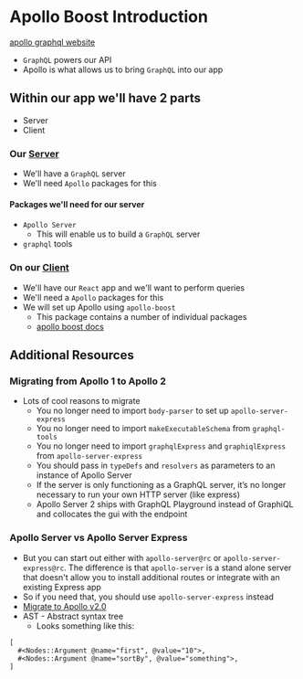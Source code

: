 # Apollo Boost Introduction
[apollo graphql website](https://www.apollographql.com/)

* `GraphQL` powers our API
* Apollo is what allows us to bring `GraphQL` into our app

## Within our app we'll have 2 parts
* Server
* Client

### Our [Server](https://www.apollographql.com/server)
* We'll have a `GraphQL` server
* We'll need `Apollo` packages for this

#### Packages we'll need for our server
* `Apollo Server`
    - This will enable us to build a `GraphQL` server
* `graphql` tools

### On our [Client](https://www.apollographql.com/docs/react/)
* We'll have our `React` app and we'll want to perform queries
* We'll need a `Apollo` packages for this
* We will set up Apollo using `apollo-boost`
    - This package contains a number of individual packages
    - [apollo boost docs](https://www.apollographql.com/docs/react/advanced/boost-migration.html)

## Additional Resources
### Migrating from Apollo 1 to Apollo 2
  - Lots of cool reasons to migrate
    + You no longer need to import `body-parser` to set up `apollo-server-express`
    + You no longer need to import `makeExecutableSchema` from `graphql-tools`
    + You no longer need to import `graphqlExpress` and `graphiqlExpress` from `apollo-server-express`
    + You should pass in `typeDefs` and `resolvers` as parameters to an instance of Apollo Server
    + If the server is only functioning as a GraphQL server, it’s no longer necessary to run your own HTTP server (like express)
    + Apollo Server 2 ships with GraphQL Playground instead of GraphiQL and collocates the gui with the endpoint

### Apollo Server vs Apollo Server Express
* But you can start out either with `apollo-server@rc` or `apollo-server-express@rc`. The difference is that `apollo-server` is a stand alone server that doesn't allow you to install additional routes or integrate with an existing Express app
* So if you need that, you should use `apollo-server-express` instead
* [Migrate to Apollo v2.0](https://www.apollographql.com/docs/apollo-server/migration-two-dot.html)
* AST - Abstract syntax tree
  - Looks something like this:

```
[
  #<Nodes::Argument @name="first", @value="10">,
  #<Nodes::Argument @name="sortBy", @value="something">,
]
```
